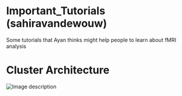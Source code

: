# Important_Tutorials (sahiravandewouw)
Some tutorials that Ayan thinks might help people to learn about fMRI analysis

# Cluster Architecture

![Image description](https://github.com/RHULPsychology/Important_Tutorials/blob/master/cluster_arch.jpg)

